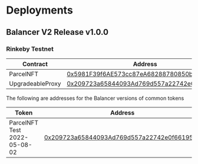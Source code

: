 # Deployments

## Balancer V2 Release v1.0.0

### Rinkeby Testnet
| Contract                          | Address                                                                                                                    |
| --------------------------------- | -------------------------------------------------------------------------------------------------------------------------- |
| ParcelNFT                             | [0x5981F39f6AE573cc87eA68288780850b2980969a](https://rinkeby.etherscan.io/address/0x5981f39f6ae573cc87ea68288780850b2980969a)      |
| UpgradeableProxy                        | [0x209723a65844093Ad769d557a22742e0f661959d](https://rinkeby.etherscan.io/address/0x209723a65844093Ad769d557a22742e0f661959d)      |

The following are  addresses for the Balancer versions of common tokens

| **Token** | **Address**                                                                                                                      |
| --------- | -------------------------------------------------------------------------------------------------------------------------------- |
| ParcelNFT Test 2022-05-08-02      | [0x209723a65844093Ad769d557a22742e0f661959d](https://rinkeby.etherscan.io/token/0x209723a65844093Ad769d557a22742e0f661959d)      |

